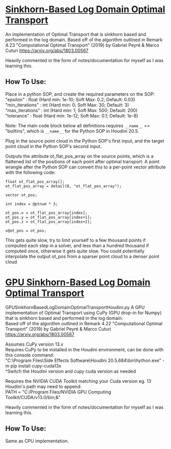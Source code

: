 # **[Sinkhorn-Based Log Domain Optimal Transport](./SinkhornBasedLogDomainOptimalTransportHoudini.py)**
An implementation of Optimal Transport that is sinkhorn based and performed in the log domain.
Based off of the algorithm outlined in Remark 4.23 "Computational Optimal Transport" (2019) by Gabriel Peyré & Marco Cuturi https://arxiv.org/abs/1803.00567

Heavily commented in the form of notes/documentation for myself as I was learning this.

## How To Use:
Place in a python SOP, and create the required parameters on the SOP:  
"epsilon" : float (Hard min: 1e-10; Soft Max: 0.2; Default: 0.03)  
"min_iterations" : int (Hard min: 0; Soft Max: 30; Default: 3)  
"max_iterations" : int (Hard min: 1; Soft Max: 500; Default: 200)  
"tolerance" : float (Hard min: 1e-12; Soft Max: 0.1; Default: 1e-8)

Note: The main code block below all definitions requires `__name__` == "builtins", which is `__name__` for the Python SOP in Houdini 20.5.

Plug in the source point cloud in the Python SOP's first input, and the target point cloud in the Python SOP's second input.

Outputs the attribute ot_flat_pos_array on the source points, which is a flattened list of the positions of each point after optimal transport.
A point wrangle after the Python SOP can convert this to a per-point vector attribute with the following code:

    float ot_flat_pos_array[];
    ot_flat_pos_array = detail(0, "ot_flat_pos_array");

    vector ot_pos;

    int index = @ptnum * 3;

    ot_pos.x = ot_flat_pos_array[index];
    ot_pos.y = ot_flat_pos_array[index+1];
    ot_pos.z = ot_flat_pos_array[index+2];

    v@ot_pos = ot_pos;

This gets quite slow, try to limit yourself to a few thousand points if computed each step in a solver, and less than a hundred thousand if computed once, otherwise it gets quite slow.
You could potentially interpolate the output ot_pos from a sparser point cloud to a denser point cloud


# **[GPU Sinkhorn-Based Log Domain Optimal Transport](./GPUSinkhornBasedLogDomainOptimalTransportHoudini.py)**
GPUSinkhornBasedLogDomainOptimalTransportHoudini.py
A GPU implementation of Optimal Transport using CuPy (GPU drop-in for Numpy) that is sinkhorn based and performed in the log domain.  
Based off of the algorithm outlined in Remark 4.22 "Computational Optimal Transport" (2019) by Gabriel Peyré & Marco Cuturi https://arxiv.org/abs/1803.00567

Assumes CuPy version 13.x  
Requires CuPy to be installed in the Houdini environment, can be done with this console command:  
"C:\Program Files\Side Effects Software\Houdini 20.5.684\bin\hython.exe" -m pip install cupy-cuda13x  
^Switch the Houdini version and cupy cuda version as needed

Requires the NVIDIA CUDA Toolkit matching your Cuda version eg. 13  
Houdini's path may need to append:  
PATH = "C:/Program Files/NVIDIA GPU Computing Toolkit/CUDA/v13.0/bin;&"

Heavily commented in the form of notes/documentation for myself as I was learning this.

## How To Use:
Same as CPU implementation.

